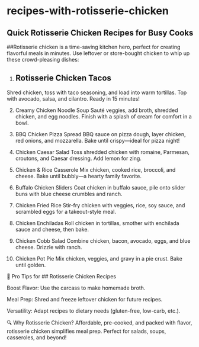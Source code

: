 # recipes-with-rotisserie-chicken
## Quick Rotisserie Chicken Recipes for Busy Cooks
##Rotisserie chicken is a time-saving kitchen hero, perfect for creating flavorful meals in minutes. Use leftover or store-bought chicken to whip up these crowd-pleasing dishes:

1. ## Rotisserie Chicken Tacos
Shred chicken, toss with taco seasoning, and load into warm tortillas. Top with avocado, salsa, and cilantro. Ready in 15 minutes!

2. Creamy Chicken Noodle Soup
Sauté veggies, add broth, shredded chicken, and egg noodles. Finish with a splash of cream for comfort in a bowl.

3. BBQ Chicken Pizza
Spread BBQ sauce on pizza dough, layer chicken, red onions, and mozzarella. Bake until crispy—ideal for pizza night!

4. Chicken Caesar Salad
Toss shredded chicken with romaine, Parmesan, croutons, and Caesar dressing. Add lemon for zing.

5. Chicken & Rice Casserole
Mix chicken, cooked rice, broccoli, and cheese. Bake until bubbly—a hearty family favorite.

6. Buffalo Chicken Sliders
Coat chicken in buffalo sauce, pile onto slider buns with blue cheese crumbles and ranch.

7. Chicken Fried Rice
Stir-fry chicken with veggies, rice, soy sauce, and scrambled eggs for a takeout-style meal.

8. Chicken Enchiladas
Roll chicken in tortillas, smother with enchilada sauce and cheese, then bake.

9. Chicken Cobb Salad
Combine chicken, bacon, avocado, eggs, and blue cheese. Drizzle with ranch.

10. Chicken Pot Pie
Mix chicken, veggies, and gravy in a pie crust. Bake until golden.

🌟 Pro Tips for ## Rotisserie Chicken Recipes

Boost Flavor: Use the carcass to make homemade broth.

Meal Prep: Shred and freeze leftover chicken for future recipes.

Versatility: Adapt recipes to dietary needs (gluten-free, low-carb, etc.).

🔍 Why Rotisserie Chicken?
Affordable, pre-cooked, and packed with flavor, rotisserie chicken simplifies meal prep. Perfect for salads, soups, casseroles, and beyond!
